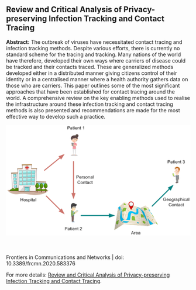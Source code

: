 ## Review and Critical Analysis of Privacy-preserving Infection Tracking and Contact Tracing

**Abstract:** The outbreak of viruses have necessitated contact tracing and infection tracking methods. Despite various efforts, there is currently no standard scheme for the tracing and tracking. Many nations of the world have therefore, developed their own ways where carriers of disease could be tracked and their contacts traced. These are generalized methods developed either in a distributed manner giving citizens control of their identity or in a centralised manner where a health authority gathers data on those who are carriers. This paper outlines some of the most significant approaches that have been established for contact tracing around the world. A comprehensive review on the key enabling methods used to realise the infrastructure around these infection tracking and contact tracing methods is also presented and recommendations are made for the most effective way to develop such a practice.


<picture>
    <source type="images/webp" srcset="/images/contact_tracing.webp" />
    <source type="images/png" srcset="/images/contact_tracing.png" />
    <img class="z-depth-1" src="/images/contact_tracing.png" alt="Review and Critical Analysis of Privacy-preserving Infection Tracking and Contact Tracing">
</picture>

<br><br>
Frontiers in Communications and Networks | doi: 10.3389/frcmn.2020.583376

For more details: [Review and Critical Analysis of Privacy-preserving Infection Tracking and Contact Tracing](https://www.frontiersin.org/articles/10.3389/frcmn.2020.583376).
